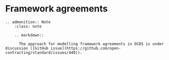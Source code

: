# Framework agreements

```{eval-rst}
.. admonition:: Note
    :class: note

    .. markdown::

      The approach for modelling framework agreements in OCDS is under discussion ([GitHub issue](https://github.com/open-contracting/standard/issues/440)).

```
